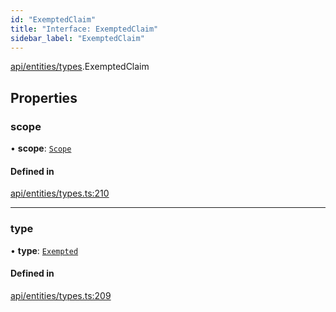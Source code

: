 ```yaml
---
id: "ExemptedClaim"
title: "Interface: ExemptedClaim"
sidebar_label: "ExemptedClaim"
---
```


[api/entities/types](../../../../../modules/API/Entities/Types/Types.md).ExemptedClaim

## Properties

### scope

• **scope**: [`Scope`](../Scope/Scope.md)

#### Defined in

[api/entities/types.ts:210](https://github.com/PolymeshAssociation/polymesh-sdk/blob/b55e63737/src/api/entities/types.ts#L210)

___

### type

• **type**: [`Exempted`](../../../../../enums/API/Entities/Types/ClaimType/ClaimType.md#exempted)

#### Defined in

[api/entities/types.ts:209](https://github.com/PolymeshAssociation/polymesh-sdk/blob/b55e63737/src/api/entities/types.ts#L209)
